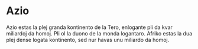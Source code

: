 # Azio

Azio estas la plej granda kontinento de la Tero, enlogante pli da kvar miliardoj
da homoj. Pli ol la duono de la monda logantaro. Afriko estas la dua plej dense
logata kontinento, sed nur havas unu miliardo da homoj.
